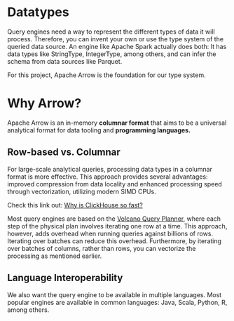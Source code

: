 # Datatypes
Query engines need a way to represent the different types of data it will process. Therefore,
you can invent your own or use the type system of the queried data source. An engine like Apache Spark
actually does both: It has data types like StringType, IntegerType, among others, and can infer the schema from
data sources like Parquet.

For this project, Apache Arrow is the foundation for our type system.

# Why Arrow?

Apache Arrow is an in-memory **columnar format** that aims to be a universal analytical format for data tooling and **programming
languages.**

## Row-based vs. Columnar
For large-scale analytical queries, processing data types in a columnar format is more effective.
This approach provides several advantages: improved compression from data locality and enhanced processing speed through 
vectorization, utilizing modern SIMD CPUs.

Check this link out: [Why is ClickHouse so fast?](https://clickhouse.com/docs/en/concepts/why-clickhouse-is-so-fast)

Most query engines are based on the [Volcano Query Planner](https://paperhub.s3.amazonaws.com/dace52a42c07f7f8348b08dc2b186061.pdf),
where each step of the physical plan involves iterating one row at a time. This approach, however, adds overhead when running 
queries against billions of rows. Iterating over batches can reduce this overhead. Furthermore, by iterating over batches of columns, rather than
rows, you can vectorize the processing as mentioned earlier.

## Language Interoperability
We also want the query engine to be available in multiple languages. Most popular engines are available in common languages: 
Java, Scala, Python, R, among others.
